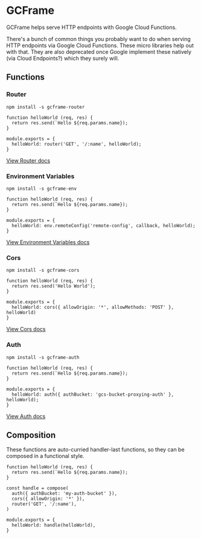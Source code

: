 # GCFrame

GCFrame helps serve HTTP endpoints with Google Cloud Functions.

There's a bunch of common things you probably want to do when serving HTTP endpoints via Google Cloud Functions. These micro libraries help out with that. They are also deprecated once Google implement these natively (via Cloud Endpoints?) which they surely will.

## Functions

### Router
```
npm install -s gcframe-router
```
```
function helloWorld (req, res) {
  return res.send(`Hello ${req.params.name});
}

module.exports = {
  helloWorld: router('GET', '/:name', helloWorld);
}
```
[View Router docs](src/router/README.md)

### Environment Variables
```
npm install -s gcframe-env
```
```
function helloWorld (req, res) {
  return res.send(`Hello ${req.params.name});
}

module.exports = {
  helloWorld: env.remoteConfig('remote-config', callback, helloWorld);
}
```
[View Environment Variables docs](src/env/README.md)

### Cors
```
npm install -s gcframe-cors
```
```
function helloWorld (req, res) {
  return res.send('Hello World');
}

module.exports = {
  helloWorld: cors({ allowOrigin: '*', allowMethods: 'POST' }, helloWorld)
}
```
[View Cors docs](src/cors/README.md)

### Auth
```
npm install -s gcframe-auth
```
```
function helloWorld (req, res) {
  return res.send(`Hello ${req.params.name});
}

module.exports = {
  helloWorld: auth({ authBucket: 'gcs-bucket-proxying-auth' }, helloWorld);
}
```
[View Auth docs](src/auth/README.md)


## Composition

These functions are auto-curried handler-last functions, so they can be composed in a functional style.

```
function helloWorld (req, res) {
  return res.send(`Hello ${req.params.name});
}

const handle = compose(
  auth({ authBucket: 'my-auth-bucket' }),
  cors({ allowOrigin: '*' }),
  router('GET', '/:name'),
)

module.exports = {
  helloWorld: handle(helloWorld),
}
```
